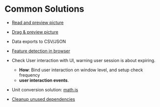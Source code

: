 
# Common Solutions

- [Read and preview picture](https://www.youtube.com/watch?v=-AR-6X_98rM&ab_channel=KyleRobinsonYoung)
- [Drag & preview picture](https://www.youtube.com/watch?v=-AR-6X_98rM&ab_channel=KyleRobinsonYoung)
- Data exports to CSV/JSON
- [Feature detection in browser](https://developer.mozilla.org/en-US/docs/Learn/Tools_and_testing/Cross_browser_testing/Feature_detection)
- Check User interaction with UI, warning user session is about expiring.
   - **How**:  Bind user interaction on window level, and setup check frequency
   - **user interaction events**.

- Unit conversion solution: [math.js](https://github.com/josdejong/mathjs)
- [Cleanup unused dependencies](https://www.jakeworth.com/how-i-clean-up-unused-javascript-dependencies/)
